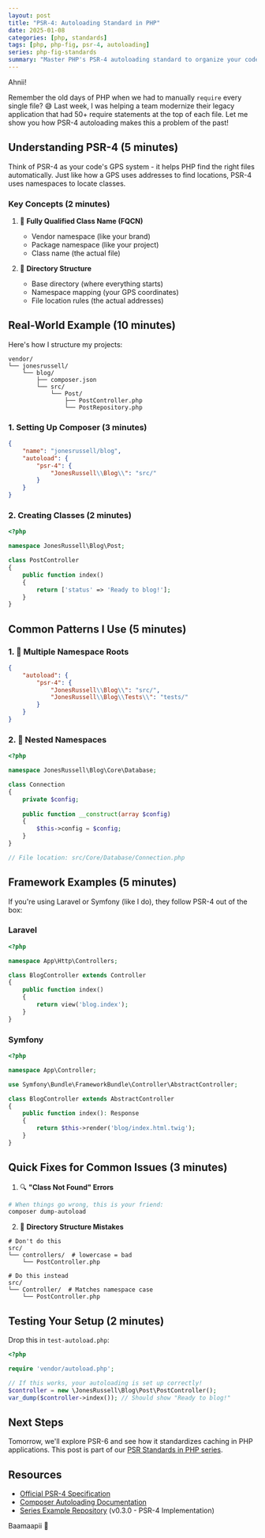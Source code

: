 ```yaml
---
layout: post
title: "PSR-4: Autoloading Standard in PHP"
date: 2025-01-08
categories: [php, standards]
tags: [php, php-fig, psr-4, autoloading]
series: php-fig-standards
summary: "Master PHP's PSR-4 autoloading standard to organize your code efficiently. Learn how to structure your projects for automatic class loading and seamless package management with Composer."
---
```


Ahnii!

Remember the old days of PHP when we had to manually `require` every single file? 😅 Last week, I was helping a team modernize their legacy application that had 50+ require statements at the top of each file. Let me show you how PSR-4 autoloading makes this a problem of the past!

## Understanding PSR-4 (5 minutes)

Think of PSR-4 as your code's GPS system - it helps PHP find the right files automatically. Just like how a GPS uses addresses to find locations, PSR-4 uses namespaces to locate classes.

### Key Concepts (2 minutes)

1. 📍 **Fully Qualified Class Name (FQCN)**
   - Vendor namespace (like your brand)
   - Package namespace (like your project)
   - Class name (the actual file)

2. 📁 **Directory Structure**
   - Base directory (where everything starts)
   - Namespace mapping (your GPS coordinates)
   - File location rules (the actual addresses)

## Real-World Example (10 minutes)

Here's how I structure my projects:

```text
vendor/
└── jonesrussell/
    └── blog/
        ├── composer.json
        └── src/
            └── Post/
                ├── PostController.php
                └── PostRepository.php
```

### 1. Setting Up Composer (3 minutes)

```json
{
    "name": "jonesrussell/blog",
    "autoload": {
        "psr-4": {
            "JonesRussell\\Blog\\": "src/"
        }
    }
}
```

### 2. Creating Classes (2 minutes)

```php
<?php

namespace JonesRussell\Blog\Post;

class PostController
{
    public function index()
    {
        return ['status' => 'Ready to blog!'];
    }
}
```

## Common Patterns I Use (5 minutes)

### 1. 🎯 Multiple Namespace Roots

```json
{
    "autoload": {
        "psr-4": {
            "JonesRussell\\Blog\\": "src/",
            "JonesRussell\\Blog\\Tests\\": "tests/"
        }
    }
}
```

### 2. 🌳 Nested Namespaces

```php
<?php

namespace JonesRussell\Blog\Core\Database;

class Connection
{
    private $config;
    
    public function __construct(array $config)
    {
        $this->config = $config;
    }
}

// File location: src/Core/Database/Connection.php
```

## Framework Examples (5 minutes)

If you're using Laravel or Symfony (like I do), they follow PSR-4 out of the box:

### Laravel

```php
<?php

namespace App\Http\Controllers;

class BlogController extends Controller
{
    public function index()
    {
        return view('blog.index');
    }
}
```

### Symfony

```php
<?php

namespace App\Controller;

use Symfony\Bundle\FrameworkBundle\Controller\AbstractController;

class BlogController extends AbstractController
{
    public function index(): Response
    {
        return $this->render('blog/index.html.twig');
    }
}
```

## Quick Fixes for Common Issues (3 minutes)

1. 🔍 **"Class Not Found" Errors**

```bash
# When things go wrong, this is your friend:
composer dump-autoload
```

2. 🎯 **Directory Structure Mistakes**

```text
# Don't do this
src/
└── controllers/  # lowercase = bad
    └── PostController.php

# Do this instead
src/
└── Controller/  # Matches namespace case
    └── PostController.php
```

## Testing Your Setup (2 minutes)

Drop this in `test-autoload.php`:

```php
<?php

require 'vendor/autoload.php';

// If this works, your autoloading is set up correctly!
$controller = new \JonesRussell\Blog\Post\PostController();
var_dump($controller->index()); // Should show "Ready to blog!"
```

## Next Steps

Tomorrow, we'll explore PSR-6 and see how it standardizes caching in PHP applications. This post is part of our [PSR Standards in PHP series](/blog/psr-standards-in-php-practical-guide-for-developers).

## Resources

- [Official PSR-4 Specification](https://www.php-fig.org/psr/psr-4/)
- [Composer Autoloading Documentation](https://getcomposer.org/doc/04-schema.md#autoload)
- [Series Example Repository](https://github.com/jonesrussell/php-fig-guide) (v0.3.0 - PSR-4 Implementation)

Baamaapii 👋
